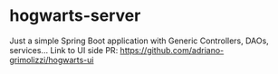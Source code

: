 # hogwarts-server
Just a simple Spring Boot application with Generic Controllers, DAOs, services...
Link to UI side PR: https://github.com/adriano-grimolizzi/hogwarts-ui
